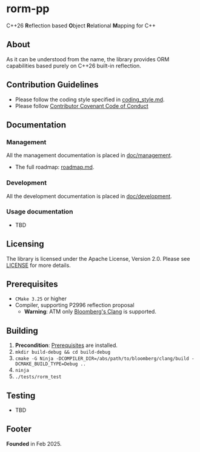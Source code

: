 # rorm-pp
C++26 **R**eflection based **O**bject **R**elational **M**apping for C++

## About
As it can be understood from the name, the library provides ORM capabilities based purely on C++26 built-in reflection.


## Contribution Guidelines
- Please follow the coding style specified in [coding_style.md](./doc/development/coding_style.md).
- Please follow [Contributor Covenant Code of Conduct](https://www.contributor-covenant.org/version/2/1/code_of_conduct/)


## Documentation
### Management
All the management documentation is placed in [doc/management](./doc/management).
- The full roadmap: [roadmap.md](./doc/management/roadmap.md).

### Development
All the development documentation is placed in [doc/development](./doc/development).

### Usage documentation
- TBD

## Licensing
The library is licensed under the Apache License, Version 2.0. Please see [LICENSE](./LICENSE) for more details.

## Prerequisites
- `CMake 3.25` or higher
- Compiler, supporting P2996 reflection proposal
  - **Warning**: ATM only [Bloomberg's Clang](./doc/development/bloomberg_clang_setup.md) is supported.

## Building
1. **Precondition**: [Prerequisites](#prerequisites) are installed.
2. `mkdir build-debug && cd build-debug`
3. `cmake -G Ninja -DCOMPILER_DIR=/abs/path/to/bloomberg/clang/build -DCMAKE_BUILD_TYPE=Debug ..`
4. `ninja`
5. `./tests/rorm_test`


## Testing
- TBD


## Footer
**Founded** in Feb 2025.

